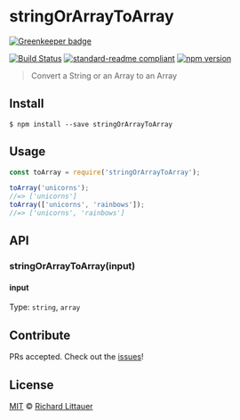 # stringOrArrayToArray

[![Greenkeeper badge](https://badges.greenkeeper.io/RichardLitt/stringOrArrayToArray.svg)](https://greenkeeper.io/)

[![Build Status](https://travis-ci.org/RichardLitt/stringOrArrayToArray.svg?branch=master)](https://travis-ci.org/RichardLitt/stringOrArrayToArray)
[![standard-readme compliant](https://img.shields.io/badge/standard--readme-OK-green.svg?style=flat-square)](https://github.com/RichardLitt/standard-readme)
[![npm version](https://badge.fury.io/js/stringOrArrayToArray.svg)](https://badge.fury.io/js/stringOrArrayToArray)

> Convert a String or an Array to an Array

## Install

```
$ npm install --save stringOrArrayToArray
```

## Usage

```js
const toArray = require('stringOrArrayToArray');

toArray('unicorns');
//=> ['unicorns']
toArray(['unicorns', 'rainbows']);
//=> ['unicorns', 'rainbows']
```

## API

### stringOrArrayToArray(input)

#### input

Type: `string`, `array`

## Contribute

PRs accepted. Check out the [issues](https://github.com/RichardLitt/stringOrArrayToArray/issues)!

## License

[MIT](LICENSE) © [Richard Littauer](https://burntfen.com)
